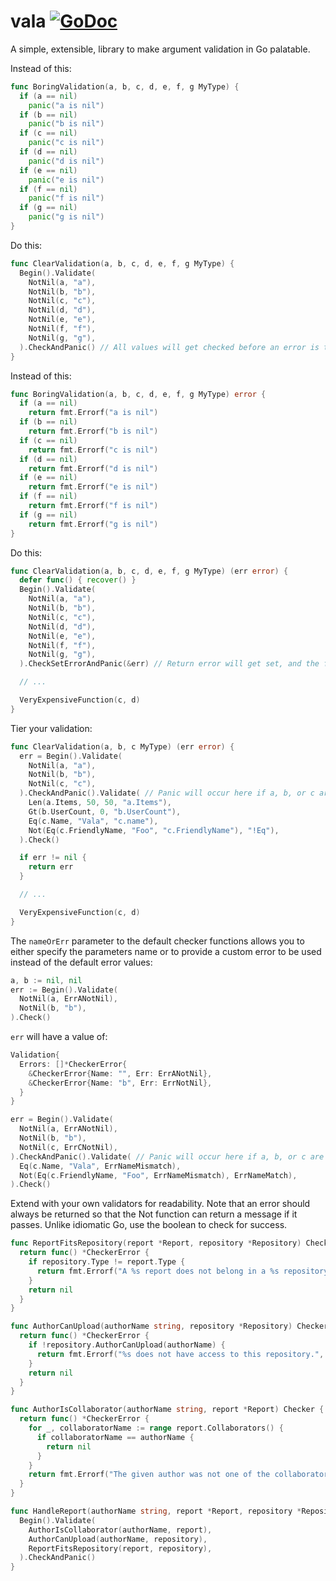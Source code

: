 vala [![GoDoc](https://godoc.org/github.com/boki/vala?status.svg)](https://godoc.org/github.com/boki/vala)
====

A simple, extensible, library to make argument validation in Go palatable.

Instead of this:

```go
func BoringValidation(a, b, c, d, e, f, g MyType) {
  if (a == nil)
    panic("a is nil")
  if (b == nil)
    panic("b is nil")
  if (c == nil)
    panic("c is nil")
  if (d == nil)
    panic("d is nil")
  if (e == nil)
    panic("e is nil")
  if (f == nil)
    panic("f is nil")
  if (g == nil)
    panic("g is nil")
}
```

Do this:

```go
func ClearValidation(a, b, c, d, e, f, g MyType) {
  Begin().Validate(
    NotNil(a, "a"),
    NotNil(b, "b"),
    NotNil(c, "c"),
    NotNil(d, "d"),
    NotNil(e, "e"),
    NotNil(f, "f"),
    NotNil(g, "g"),
  ).CheckAndPanic() // All values will get checked before an error is thrown!
}
```

Instead of this:

```go
func BoringValidation(a, b, c, d, e, f, g MyType) error {
  if (a == nil)
    return fmt.Errorf("a is nil")
  if (b == nil)
    return fmt.Errorf("b is nil")
  if (c == nil)
    return fmt.Errorf("c is nil")
  if (d == nil)
    return fmt.Errorf("d is nil")
  if (e == nil)
    return fmt.Errorf("e is nil")
  if (f == nil)
    return fmt.Errorf("f is nil")
  if (g == nil)
    return fmt.Errorf("g is nil")
}
```

Do this:

```go
func ClearValidation(a, b, c, d, e, f, g MyType) (err error) {
  defer func() { recover() }
  Begin().Validate(
    NotNil(a, "a"),
    NotNil(b, "b"),
    NotNil(c, "c"),
    NotNil(d, "d"),
    NotNil(e, "e"),
    NotNil(f, "f"),
    NotNil(g, "g"),
  ).CheckSetErrorAndPanic(&err) // Return error will get set, and the function will return.

  // ...

  VeryExpensiveFunction(c, d)
}
```

Tier your validation:

```go
func ClearValidation(a, b, c MyType) (err error) {
  err = Begin().Validate(
    NotNil(a, "a"),
    NotNil(b, "b"),
    NotNil(c, "c"),
  ).CheckAndPanic().Validate( // Panic will occur here if a, b, or c are nil.
    Len(a.Items, 50, 50, "a.Items"),
    Gt(b.UserCount, 0, "b.UserCount"),
    Eq(c.Name, "Vala", "c.name"),
    Not(Eq(c.FriendlyName, "Foo", "c.FriendlyName"), "!Eq"),
  ).Check()

  if err != nil {
    return err
  }

  // ...

  VeryExpensiveFunction(c, d)
}
```

The `nameOrErr` parameter to the default checker functions allows you to either specify the parameters name or to provide a custom error to be used instead of the default error values:

```go
a, b := nil, nil
err := Begin().Validate(
  NotNil(a, ErrANotNil),
  NotNil(b, "b"),
).Check()
```

`err` will have a value of:

```go
Validation{
  Errors: []*CheckerError{
    &CheckerError{Name: "", Err: ErrANotNil},
    &CheckerError{Name: "b", Err: ErrNotNil},
  }
}
```

```go
err = Begin().Validate(
  NotNil(a, ErrANotNil),
  NotNil(b, "b"),
  NotNil(c, ErrCNotNil),
).CheckAndPanic().Validate( // Panic will occur here if a, b, or c are nil.
  Eq(c.Name, "Vala", ErrNameMismatch),
  Not(Eq(c.FriendlyName, "Foo", ErrNameMismatch), ErrNameMatch),
).Check()
```

Extend with your own validators for readability. Note that an error should always be returned so that the Not function can return a message if it passes. Unlike idiomatic Go, use the boolean to check for success.

```go
func ReportFitsRepository(report *Report, repository *Repository) Checker {
  return func() *CheckerError {
    if repository.Type != report.Type {
      return fmt.Errorf("A %s report does not belong in a %s repository.", report.Type, repository.Type)
    }
    return nil
  }
}

func AuthorCanUpload(authorName string, repository *Repository) Checker {
  return func() *CheckerError {
    if !repository.AuthorCanUpload(authorName) {
      return fmt.Errorf("%s does not have access to this repository.", authorName)
    }
    return nil
  }
}

func AuthorIsCollaborator(authorName string, report *Report) Checker {
  return func() *CheckerError {
    for _, collaboratorName := range report.Collaborators() {
      if collaboratorName == authorName {
        return nil
      }
    }
    return fmt.Errorf("The given author was not one of the collaborators for this report.")
  }
}

func HandleReport(authorName string, report *Report, repository *Repository) {
  Begin().Validate(
    AuthorIsCollaborator(authorName, report),
    AuthorCanUpload(authorName, repository),
    ReportFitsRepository(report, repository),
  ).CheckAndPanic()
}
```
